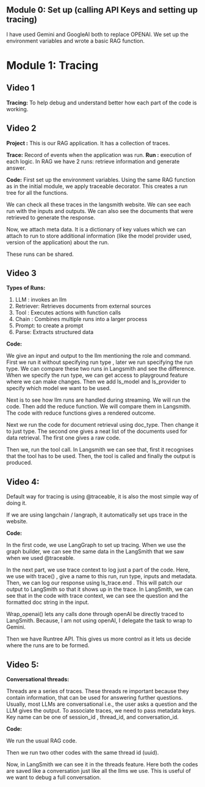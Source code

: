 ## Module 0: Set up (calling API Keys and setting up tracing)
I have used Gemini and GoogleAI both to replace OPENAI.
We set up the environment variables and wrote a basic RAG function.  


# Module 1: Tracing

## Video 1
**Tracing:** To help debug and understand better how each part of the code is working.  

## Video 2 
**Project :** This is our RAG application. It has a collection of traces.

**Trace:** Record of events when the application was run. 
**Run :** execution of each logic. 
In RAG we have 2 runs: retrieve information and generate answer. 

**Code:** 
First set up the environment variables. 
Using the same RAG function as in the initial module, we apply traceable decorator. This creates a run tree for all the functions.

We can check all these traces in the langsmith website. We can see each run with the inputs and outputs. We can also see the documents that were retrieved to generate the response. 

Now, we attach meta data. It is a dictionary of key values which we can attach to run to store additional information (like the model provider used, version of the application) about the run. 

These runs can be shared.

## Video 3
**Types of Runs:** 
1.	LLM : invokes an llm 
2.	Retriever: Retrieves documents from external sources
3.	Tool : Executes actions with function calls
4.	Chain : Combines multiple runs into a larger process
5.	Prompt: to create a prompt 
6.	Parse: Extracts structured data

**Code:** 

We give an input and output to the llm mentioning the role and command. First we run it without specifying run type , later we run specifying the run type. We can compare these two runs in Langsmith and see the difference. When we specify the run type, we can get access to playground feature where we can make changes. Then we add ls_model and ls_provider to specify which model we want to be used. 

Next is to see how llm runs are handled during streaming. We will run the code. Then add the reduce function. We will compare them in Langsmith. The code with reduce functions gives a rendered outcome.

Next we run the code for document retrieval using doc_type. Then change it to just type. The second one gives a neat list of the documents used for data retrieval. The first one gives a raw code. 

Then we, run the tool call. In Langsmith we can see that, first it recognises that the tool has to be used. Then, the tool is called and finally the output is produced. 

## Video 4:
Default way for tracing is using @traceable, it is also the most simple way of doing it. 

If we are using langchain / langraph, it automatically set ups trace in the website. 

**Code:** 

In the first code, we use LangGraph to set up tracing. When we use the graph builder, we can see the same data in the LangSmith that we saw when we used @traceable. 

In the next part, we use trace context to log just a part of the code. Here, we use with trace() , give a name to this run, run type, inputs and metadata. Then, we can log our response using ls_trace.end . This will patch our output to LangSmith so that it shows up in the trace. 
In LangSmith, we can see that in the code with trace context, we can see the question and the formatted doc string in the input. 

Wrap_openai() lets any calls done through openAI be directly traced to LangSmith. Because, I am not using openAI, I delegate the task to wrap to Gemini. 

Then we have Runtree API. This gives us more control as it lets us decide where the runs are to be formed. 

## Video 5:
**Conversational threads:**

 Threads are a series of traces. These threads re important because they contain information, that can be used for answering further questions. 
 Usually, most LLMs are conversational i.e., the user asks a question and the LLM gives the output. 
To associate traces, we need to pass metadata keys. Key name can be one of session_id , thread_id, and conversation_id.

**Code:** 
	
We run the usual RAG code. 

Then we run two other codes with the same thread id (uuid). 

Now, in LangSmith we can see it in the threads feature. Here both the codes are saved like a conversation just like all the llms we use. This is useful of we want to debug a full conversation. 

